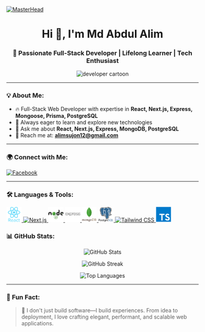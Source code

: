 [![MasterHead](https://i.ibb.co/cKyrKWXw/background.png)](https://i.ibb.co/cKyrKWXw/background.png)

<h1 align="center">Hi 👋, I'm Md Abdul Alim</h1>
<h3 align="center">🚀 Passionate Full-Stack Developer | Lifelong Learner | Tech Enthusiast</h3>

<p align="center">
  <img src="https://cdn.dribbble.com/users/1059583/screenshots/4171367/coding-freak.gif" alt="developer cartoon" width="400"/>
</p>

---

### 💡 About Me:
- 🔥 Full-Stack Web Developer with expertise in **React, Next.js, Express, Mongoose, Prisma, PostgreSQL**
- 🎯 Always eager to learn and explore new technologies
- 💬 Ask me about **React, Next.js, Express, MongoDB, PostgreSQL**
- 📩 Reach me at: **alimsujon12@gmail.com**

---

### 🌍 Connect with Me:
<p align="left">
  <a href="https://www.facebook.com/su.jon.5220" target="_blank">
    <img src="https://img.shields.io/badge/Facebook-1877F2?style=for-the-badge&logo=facebook&logoColor=white" alt="Facebook" />
  </a>
</p>

---

### 🛠️ Languages & Tools:
<p align="left">
  <a href="https://reactjs.org/" target="_blank">
    <img src="https://raw.githubusercontent.com/devicons/devicon/master/icons/react/react-original-wordmark.svg" alt="React" width="40" height="40"/>
  </a>
  <a href="https://nextjs.org/" target="_blank">
    <img src="https://cdn.worldvectorlogo.com/logos/nextjs-2.svg" alt="Next.js" width="40" height="40"/>
  </a>
  <a href="https://nodejs.org/" target="_blank">
    <img src="https://raw.githubusercontent.com/devicons/devicon/master/icons/nodejs/nodejs-original-wordmark.svg" alt="Node.js" width="40" height="40"/>
  </a>
  <a href="https://expressjs.com/" target="_blank">
    <img src="https://raw.githubusercontent.com/devicons/devicon/master/icons/express/express-original-wordmark.svg" alt="Express.js" width="40" height="40"/>
  </a>
  <a href="https://www.mongodb.com/" target="_blank">
    <img src="https://raw.githubusercontent.com/devicons/devicon/master/icons/mongodb/mongodb-original-wordmark.svg" alt="MongoDB" width="40" height="40"/>
  </a>
  <a href="https://www.postgresql.org/" target="_blank">
    <img src="https://raw.githubusercontent.com/devicons/devicon/master/icons/postgresql/postgresql-original-wordmark.svg" alt="PostgreSQL" width="40" height="40"/>
  </a>
  <a href="https://tailwindcss.com/" target="_blank">
    <img src="https://www.vectorlogo.zone/logos/tailwindcss/tailwindcss-icon.svg" alt="Tailwind CSS" width="40" height="40"/>
  </a>
  <a href="https://www.typescriptlang.org/" target="_blank">
    <img src="https://raw.githubusercontent.com/devicons/devicon/master/icons/typescript/typescript-original.svg" alt="TypeScript" width="40" height="40"/>
  </a>
</p>

### 📊 GitHub Stats:
<p align="center">
  <img src="https://github-readme-stats.vercel.app/api?username=abdulalimsujon&show_icons=true&theme=radical" alt="GitHub Stats" />
</p>

<p align="center">
  <img src="https://github-readme-streak-stats.herokuapp.com/?user=abdulalimsujon&theme=radical" alt="GitHub Streak" />
</p>

<p align="center">
  <img src="https://github-readme-stats.vercel.app/api/top-langs?username=abdulalimsujon&layout=compact&theme=radical" alt="Top Languages" />
</p>

---

### 🧠 Fun Fact:
> 🌈 I don't just build software—I build experiences. From idea to deployment, I love crafting elegant, performant, and scalable web applications.
